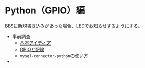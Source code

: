 # Python（GPIO）編

BBSに新規書き込みがあった場合、LEDでお知らせするようにする。

* 事前調査
  * [基本アイディア](research.html)
  * [GPIOと配線](research2.html)
  * `mysql-connector-python`の使い方
* 

